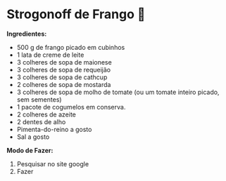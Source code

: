 # Strogonoff de Frango :chicken:

**Ingredientes:**

- 500 g de frango picado em cubinhos
- 1 lata de creme de leite
- 3 colheres de sopa de maionese
- 3 colheres de sopa de requeijão
- 3 colheres de sopa de cathcup
- 2 colheres de sopa de mostarda
- 3 colheres de sopa de molho de tomate (ou um tomate inteiro picado, sem sementes)
- 1 pacote de cogumelos em conserva.
- 2 colheres de azeite
- 2 dentes de alho
- Pimenta-do-reino a gosto
- Sal a gosto


**Modo de Fazer:** 

1. Pesquisar no site google
1. Fazer
